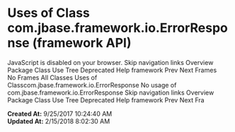 # Uses of Class com.jbase.framework.io.ErrorResponse (framework   API)

JavaScript is disabled on your browser. Skip navigation links Overview Package Class Use Tree Deprecated Help framework Prev Next Frames No Frames All Classes Uses of Classcom.jbase.framework.io.ErrorResponse No usage of com.jbase.framework.io.ErrorResponse Skip navigation links Overview Package Class Use Tree Deprecated Help framework Prev Next Fra  

**Created At:** 9/25/2017 10:24:40 AM  
**Updated At:** 2/15/2018 8:02:30 AM  

